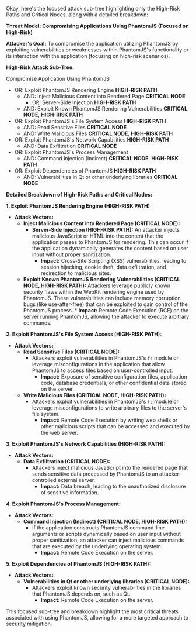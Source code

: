 Okay, here's the focused attack sub-tree highlighting only the High-Risk Paths and Critical Nodes, along with a detailed breakdown:

**Threat Model: Compromising Applications Using PhantomJS (Focused on High-Risk)**

**Attacker's Goal:** To compromise the application utilizing PhantomJS by exploiting vulnerabilities or weaknesses within PhantomJS's functionality or its interaction with the application (focusing on high-risk scenarios).

**High-Risk Attack Sub-Tree:**

Compromise Application Using PhantomJS
*   OR: Exploit PhantomJS Rendering Engine **HIGH-RISK PATH**
    *   AND: Inject Malicious Content into Rendered Page **CRITICAL NODE**
        *   OR: Server-Side Injection **HIGH-RISK PATH**
    *   AND: Exploit Known PhantomJS Rendering Vulnerabilities **CRITICAL NODE**, **HIGH-RISK PATH**
*   OR: Exploit PhantomJS's File System Access **HIGH-RISK PATH**
    *   AND: Read Sensitive Files **CRITICAL NODE**
    *   AND: Write Malicious Files **CRITICAL NODE**, **HIGH-RISK PATH**
*   OR: Exploit PhantomJS's Network Capabilities **HIGH-RISK PATH**
    *   AND: Data Exfiltration **CRITICAL NODE**
*   OR: Exploit PhantomJS's Process Management
    *   AND: Command Injection (Indirect) **CRITICAL NODE**, **HIGH-RISK PATH**
*   OR: Exploit Dependencies of PhantomJS **HIGH-RISK PATH**
    *   AND: Vulnerabilities in Qt or other underlying libraries **CRITICAL NODE**

**Detailed Breakdown of High-Risk Paths and Critical Nodes:**

**1. Exploit PhantomJS Rendering Engine (HIGH-RISK PATH):**

*   **Attack Vectors:**
    *   **Inject Malicious Content into Rendered Page (CRITICAL NODE):**
        *   **Server-Side Injection (HIGH-RISK PATH):** An attacker injects malicious JavaScript or HTML into the content that the application passes to PhantomJS for rendering. This can occur if the application dynamically generates the content based on user input without proper sanitization.
            *   **Impact:** Cross-Site Scripting (XSS) vulnerabilities, leading to session hijacking, cookie theft, data exfiltration, and redirection to malicious sites.
    *   **Exploit Known PhantomJS Rendering Vulnerabilities (CRITICAL NODE, HIGH-RISK PATH):** Attackers leverage publicly known security flaws within the WebKit rendering engine used by PhantomJS. These vulnerabilities can include memory corruption bugs (like use-after-free) that can be exploited to gain control of the PhantomJS process.
            *   **Impact:** Remote Code Execution (RCE) on the server running PhantomJS, allowing the attacker to execute arbitrary commands.

**2. Exploit PhantomJS's File System Access (HIGH-RISK PATH):**

*   **Attack Vectors:**
    *   **Read Sensitive Files (CRITICAL NODE):**
        *   Attackers exploit vulnerabilities in PhantomJS's `fs` module or leverage misconfigurations in the application that allow PhantomJS to access files based on user-controlled input.
            *   **Impact:** Exposure of sensitive configuration files, application code, database credentials, or other confidential data stored on the server.
    *   **Write Malicious Files (CRITICAL NODE, HIGH-RISK PATH):**
        *   Attackers exploit vulnerabilities in PhantomJS's `fs` module or leverage misconfigurations to write arbitrary files to the server's file system.
            *   **Impact:** Remote Code Execution by writing web shells or other malicious scripts that can be accessed and executed by the web server.

**3. Exploit PhantomJS's Network Capabilities (HIGH-RISK PATH):**

*   **Attack Vectors:**
    *   **Data Exfiltration (CRITICAL NODE):**
        *   Attackers inject malicious JavaScript into the rendered page that sends sensitive data processed by PhantomJS to an attacker-controlled external server.
            *   **Impact:** Data breach, leading to the unauthorized disclosure of sensitive information.

**4. Exploit PhantomJS's Process Management:**

*   **Attack Vectors:**
    *   **Command Injection (Indirect) (CRITICAL NODE, HIGH-RISK PATH):**
        *   If the application constructs PhantomJS command-line arguments or scripts dynamically based on user input without proper sanitization, an attacker can inject malicious commands that are executed by the underlying operating system.
            *   **Impact:** Remote Code Execution on the server.

**5. Exploit Dependencies of PhantomJS (HIGH-RISK PATH):**

*   **Attack Vectors:**
    *   **Vulnerabilities in Qt or other underlying libraries (CRITICAL NODE):**
        *   Attackers exploit known security vulnerabilities in the libraries that PhantomJS depends on, such as Qt.
            *   **Impact:** Remote Code Execution on the server.

This focused sub-tree and breakdown highlight the most critical threats associated with using PhantomJS, allowing for a more targeted approach to security mitigation.